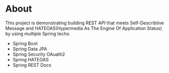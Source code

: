 # About

This project is demonstrating building REST API that meets Self-Describtive Message and HATEOAS(Hypermedia As The Engine Of Application Status) by using multiple Spring techs:
- Spring Boot
- Spring Data JPA
- Spring Security OAuath2
- Spring HATEOAS
- Spring REST Docs
